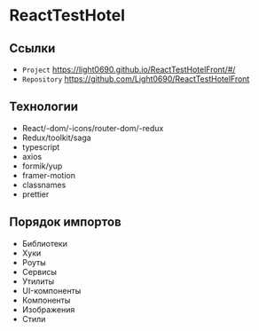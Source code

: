 # ReactTestHotel

## Ссылки

- `Project` https://light0690.github.io/ReactTestHotelFront/#/
- `Repository` https://github.com/Light0690/ReactTestHotelFront

## Технологии

- React/-dom/-icons/router-dom/-redux
- Redux/toolkit/saga
- typescript
- axios
- formik/yup
- framer-motion
- classnames
- prettier

## Порядок импортов

- Библиотеки
- Хуки
- Роуты
- Сервисы
- Утилиты
- UI-компоненты
- Компоненты
- Изображения
- Стили
